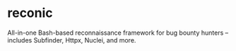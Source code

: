# reconic
All-in-one Bash-based reconnaissance framework for bug bounty hunters – includes Subfinder, Httpx, Nuclei, and more.
